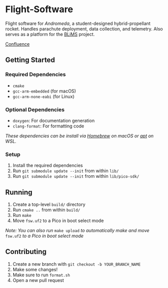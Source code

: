 # Flight-Software
Flight software for _Andromeda_, a student-designed hybrid-propellant rocket. Handles parachute deployment, data collection, and telemetry. Also serves as a platform for the [BLiMS](https://github.com/cornellrocketryteam/BLiMS) project.

[Confluence](https://confluence.cornell.edu/display/crt/Flight+Software)

## Getting Started
### Required Dependencies
* ```cmake```
* ```gcc-arm-embedded``` (for macOS)
* ```gcc-arm-none-eabi``` (for Linux)

### Optional Dependencies
* ```doxygen```: For documentation generation
* ```clang-format```: For formatting code

_These dependencies can be install via [Homebrew](https://brew.sh/) on macOS or [apt](https://ubuntu.com/server/docs/package-management) on WSL._
  
### Setup
1. Install the required dependencies
2. Run ```git submodule update --init``` from within ```lib/```
3. Run ```git submodule update --init``` from within ```lib/pico-sdk/```

## Running
1. Create a top-level ```build/``` directory
2. Run ```cmake ..``` from within ```build/```
3. Run ```make```
4. Move ```fsw.uf2``` to a Pico in boot select mode

_Note: You can also run_ ```make upload``` _to automatically make and move_ ```fsw.uf2``` _to a Pico in boot select mode_

## Contributing
1. Create a new branch with ```git checkout -b YOUR_BRANCH_NAME```
2. Make some changes!
3. Make sure to run ```format.sh```
4. Open a new pull request
